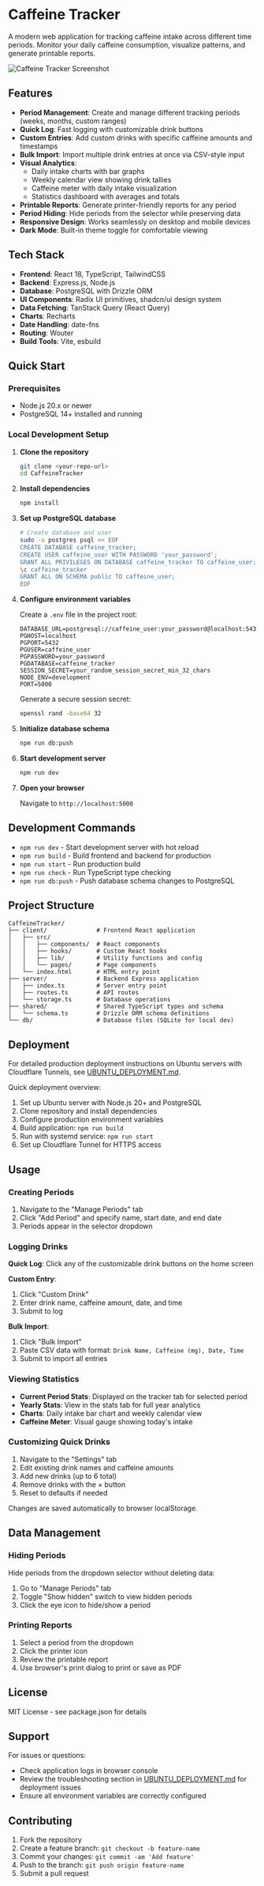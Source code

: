 # Caffeine Tracker

A modern web application for tracking caffeine intake across different time periods. Monitor your daily caffeine consumption, visualize patterns, and generate printable reports.

![Caffeine Tracker Screenshot](screenshot.png)

## Features

- **Period Management**: Create and manage different tracking periods (weeks, months, custom ranges)
- **Quick Log**: Fast logging with customizable drink buttons
- **Custom Entries**: Add custom drinks with specific caffeine amounts and timestamps
- **Bulk Import**: Import multiple drink entries at once via CSV-style input
- **Visual Analytics**:
  - Daily intake charts with bar graphs
  - Weekly calendar view showing drink tallies
  - Caffeine meter with daily intake visualization
  - Statistics dashboard with averages and totals
- **Printable Reports**: Generate printer-friendly reports for any period
- **Period Hiding**: Hide periods from the selector while preserving data
- **Responsive Design**: Works seamlessly on desktop and mobile devices
- **Dark Mode**: Built-in theme toggle for comfortable viewing

## Tech Stack

- **Frontend**: React 18, TypeScript, TailwindCSS
- **Backend**: Express.js, Node.js
- **Database**: PostgreSQL with Drizzle ORM
- **UI Components**: Radix UI primitives, shadcn/ui design system
- **Data Fetching**: TanStack Query (React Query)
- **Charts**: Recharts
- **Date Handling**: date-fns
- **Routing**: Wouter
- **Build Tools**: Vite, esbuild

## Quick Start

### Prerequisites

- Node.js 20.x or newer
- PostgreSQL 14+ installed and running

### Local Development Setup

1. **Clone the repository**
   ```bash
   git clone <your-repo-url>
   cd CaffeineTracker
   ```

2. **Install dependencies**
   ```bash
   npm install
   ```

3. **Set up PostgreSQL database**
   ```bash
   # Create database and user
   sudo -u postgres psql << EOF
   CREATE DATABASE caffeine_tracker;
   CREATE USER caffeine_user WITH PASSWORD 'your_password';
   GRANT ALL PRIVILEGES ON DATABASE caffeine_tracker TO caffeine_user;
   \c caffeine_tracker
   GRANT ALL ON SCHEMA public TO caffeine_user;
   EOF
   ```

4. **Configure environment variables**

   Create a `.env` file in the project root:
   ```env
   DATABASE_URL=postgresql://caffeine_user:your_password@localhost:5432/caffeine_tracker
   PGHOST=localhost
   PGPORT=5432
   PGUSER=caffeine_user
   PGPASSWORD=your_password
   PGDATABASE=caffeine_tracker
   SESSION_SECRET=your_random_session_secret_min_32_chars
   NODE_ENV=development
   PORT=5000
   ```

   Generate a secure session secret:
   ```bash
   openssl rand -base64 32
   ```

5. **Initialize database schema**
   ```bash
   npm run db:push
   ```

6. **Start development server**
   ```bash
   npm run dev
   ```

7. **Open your browser**

   Navigate to `http://localhost:5000`

## Development Commands

- `npm run dev` - Start development server with hot reload
- `npm run build` - Build frontend and backend for production
- `npm run start` - Run production build
- `npm run check` - Run TypeScript type checking
- `npm run db:push` - Push database schema changes to PostgreSQL

## Project Structure

```
CaffeineTracker/
├── client/              # Frontend React application
│   ├── src/
│   │   ├── components/  # React components
│   │   ├── hooks/       # Custom React hooks
│   │   ├── lib/         # Utility functions and config
│   │   └── pages/       # Page components
│   └── index.html       # HTML entry point
├── server/              # Backend Express application
│   ├── index.ts         # Server entry point
│   ├── routes.ts        # API routes
│   └── storage.ts       # Database operations
├── shared/              # Shared TypeScript types and schema
│   └── schema.ts        # Drizzle ORM schema definitions
└── db/                  # Database files (SQLite for local dev)
```

## Deployment

For detailed production deployment instructions on Ubuntu servers with Cloudflare Tunnels, see [UBUNTU_DEPLOYMENT.md](UBUNTU_DEPLOYMENT.md).

Quick deployment overview:
1. Set up Ubuntu server with Node.js 20+ and PostgreSQL
2. Clone repository and install dependencies
3. Configure production environment variables
4. Build application: `npm run build`
5. Run with systemd service: `npm run start`
6. Set up Cloudflare Tunnel for HTTPS access

## Usage

### Creating Periods

1. Navigate to the "Manage Periods" tab
2. Click "Add Period" and specify name, start date, and end date
3. Periods appear in the selector dropdown

### Logging Drinks

**Quick Log**: Click any of the customizable drink buttons on the home screen

**Custom Entry**:
1. Click "Custom Drink"
2. Enter drink name, caffeine amount, date, and time
3. Submit to log

**Bulk Import**:
1. Click "Bulk Import"
2. Paste CSV data with format: `Drink Name, Caffeine (mg), Date, Time`
3. Submit to import all entries

### Viewing Statistics

- **Current Period Stats**: Displayed on the tracker tab for selected period
- **Yearly Stats**: View in the stats tab for full year analytics
- **Charts**: Daily intake bar chart and weekly calendar view
- **Caffeine Meter**: Visual gauge showing today's intake

### Customizing Quick Drinks

1. Navigate to the "Settings" tab
2. Edit existing drink names and caffeine amounts
3. Add new drinks (up to 6 total)
4. Remove drinks with the × button
5. Reset to defaults if needed

Changes are saved automatically to browser localStorage.

## Data Management

### Hiding Periods

Hide periods from the dropdown selector without deleting data:
1. Go to "Manage Periods" tab
2. Toggle "Show hidden" switch to view hidden periods
3. Click the eye icon to hide/show a period

### Printing Reports

1. Select a period from the dropdown
2. Click the printer icon
3. Review the printable report
4. Use browser's print dialog to print or save as PDF

## License

MIT License - see package.json for details

## Support

For issues or questions:
- Check application logs in browser console
- Review the troubleshooting section in [UBUNTU_DEPLOYMENT.md](UBUNTU_DEPLOYMENT.md) for deployment issues
- Ensure all environment variables are correctly configured

## Contributing

1. Fork the repository
2. Create a feature branch: `git checkout -b feature-name`
3. Commit your changes: `git commit -am 'Add feature'`
4. Push to the branch: `git push origin feature-name`
5. Submit a pull request
